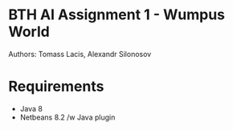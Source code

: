 # BTH AI Assignment 1 - Wumpus World
Authors: Tomass Lacis, Alexandr Silonosov

# Requirements
- Java 8
- Netbeans 8.2 /w Java plugin
